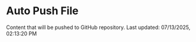 # Auto Push File

Content that will be pushed to GitHub repository.
Last updated: 07/13/2025, 02:13:20 PM